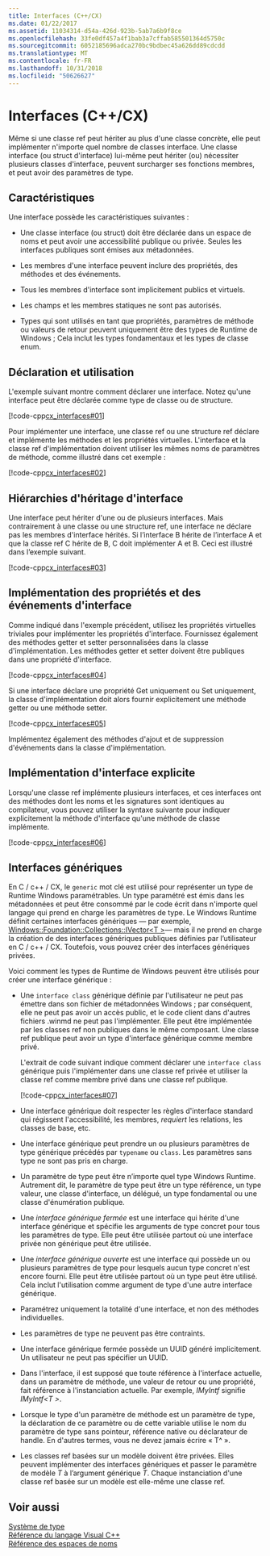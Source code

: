 ```yaml
---
title: Interfaces (C++/CX)
ms.date: 01/22/2017
ms.assetid: 11034314-d54a-426d-923b-5ab7a6b9f8ce
ms.openlocfilehash: 33fe0df457a4f1bab3a7cffab585501364d5750c
ms.sourcegitcommit: 6052185696adca270bc9bdbec45a626dd89cdcdd
ms.translationtype: MT
ms.contentlocale: fr-FR
ms.lasthandoff: 10/31/2018
ms.locfileid: "50626627"
---
```

# <a name="interfaces-ccx"></a>Interfaces (C++/CX)

Même si une classe ref peut hériter au plus d'une classe concrète, elle peut implémenter n'importe quel nombre de classes interface. Une classe interface (ou struct d'interface) lui-même peut hériter (ou) nécessiter plusieurs classes d'interface, peuvent surcharger ses fonctions membres, et peut avoir des paramètres de type.

## <a name="characteristics"></a>Caractéristiques

Une interface possède les caractéristiques suivantes :

- Une classe interface (ou struct) doit être déclarée dans un espace de noms et peut avoir une accessibilité publique ou privée. Seules les interfaces publiques sont émises aux métadonnées.

- Les membres d'une interface peuvent inclure des propriétés, des méthodes et des événements.

- Tous les membres d'interface sont implicitement publics et virtuels.

- Les champs et les membres statiques ne sont pas autorisés.

- Types qui sont utilisés en tant que propriétés, paramètres de méthode ou valeurs de retour peuvent uniquement être des types de Runtime de Windows ; Cela inclut les types fondamentaux et les types de classe enum.

## <a name="declaration-and-usage"></a>Déclaration et utilisation

L'exemple suivant montre comment déclarer une interface. Notez qu'une interface peut être déclarée comme type de classe ou de structure.

[!code-cpp[cx_interfaces#01](../cppcx/codesnippet/CPP/interfacestest/class1.h#01)]

Pour implémenter une interface, une classe ref ou une structure ref déclare et implémente les méthodes et les propriétés virtuelles. L'interface et la classe ref d'implémentation doivent utiliser les mêmes noms de paramètres de méthode, comme illustré dans cet exemple :

[!code-cpp[cx_interfaces#02](../cppcx/codesnippet/CPP/interfacestest/class1.h#02)]

## <a name="interface-inheritance-hierarchies"></a>Hiérarchies d'héritage d'interface

Une interface peut hériter d'une ou de plusieurs interfaces. Mais contrairement à une classe ou une structure ref, une interface ne déclare pas les membres d'interface hérités. Si l’interface B hérite de l’interface A et que la classe ref C hérite de B, C doit implémenter A et B. Ceci est illustré dans l’exemple suivant.

[!code-cpp[cx_interfaces#03](../cppcx/codesnippet/CPP/interfacestest/class1.h#03)]

## <a name="implementing-interface-properties-and-events"></a>Implémentation des propriétés et des événements d'interface

Comme indiqué dans l'exemple précédent, utilisez les propriétés virtuelles triviales pour implémenter les propriétés d'interface. Fournissez également des méthodes getter et setter personnalisées dans la classe d'implémentation.  Les méthodes getter et setter doivent être publiques dans une propriété d'interface.

[!code-cpp[cx_interfaces#04](../cppcx/codesnippet/CPP/interfacestest/class1.h#04)]

Si une interface déclare une propriété Get uniquement ou Set uniquement, la classe d'implémentation doit alors fournir explicitement une méthode getter ou une méthode setter.

[!code-cpp[cx_interfaces#05](../cppcx/codesnippet/CPP/interfacestest/class1.h#05)]

Implémentez également des méthodes d'ajout et de suppression d'événements dans la classe d'implémentation.

## <a name="explicit-interface-implementation"></a>Implémentation d'interface explicite

Lorsqu'une classe ref implémente plusieurs interfaces, et ces interfaces ont des méthodes dont les noms et les signatures sont identiques au compilateur, vous pouvez utiliser la syntaxe suivante pour indiquer explicitement la méthode d'interface qu'une méthode de classe implémente.

[!code-cpp[cx_interfaces#06](../cppcx/codesnippet/CPP/interfacestest/class1.h#06)]

## <a name="generic-interfaces"></a>Interfaces génériques

En C / c++ / CX, le `generic` mot clé est utilisé pour représenter un type de Runtime Windows paramétrables. Un type paramétré est émis dans les métadonnées et peut être consommé par le code écrit dans n'importe quel langage qui prend en charge les paramètres de type. Le Windows Runtime définit certaines interfaces génériques — par exemple, [Windows::Foundation::Collections::IVector\<T >](Windows::Foundation::Collections::IVector)— mais il ne prend en charge la création de des interfaces génériques publiques définies par l’utilisateur en C / c++ / CX. Toutefois, vous pouvez créer des interfaces génériques privées.

Voici comment les types de Runtime de Windows peuvent être utilisés pour créer une interface générique :

- Une `interface class` générique définie par l'utilisateur ne peut pas émettre dans son fichier de métadonnées Windows ; par conséquent, elle ne peut pas avoir un accès public, et le code client dans d'autres fichiers .winmd ne peut pas l'implémenter. Elle peut être implémentée par les classes ref non publiques dans le même composant. Une classe ref publique peut avoir un type d'interface générique comme membre privé.

   L'extrait de code suivant indique comment déclarer une `interface class` générique puis l'implémenter dans une classe ref privée et utiliser la classe ref comme membre privé dans une classe ref publique.

   [!code-cpp[cx_interfaces#07](../cppcx/codesnippet/CPP/interfacestest/class1.h#07)]

- Une interface générique doit respecter les règles d'interface standard qui régissent l'accessibilité, les membres, *requiert* les relations, les classes de base, etc.

- Une interface générique peut prendre un ou plusieurs paramètres de type générique précédés par `typename` ou `class`. Les paramètres sans type ne sont pas pris en charge.

- Un paramètre de type peut être n’importe quel type Windows Runtime. Autrement dit, le paramètre de type peut être un type référence, un type valeur, une classe d'interface, un délégué, un type fondamental ou une classe d'énumération publique.

- Une *interface générique fermée* est une interface qui hérite d'une interface générique et spécifie les arguments de type concret pour tous les paramètres de type. Elle peut être utilisée partout où une interface privée non générique peut être utilisée.

- Une *interface générique ouverte* est une interface qui possède un ou plusieurs paramètres de type pour lesquels aucun type concret n'est encore fourni. Elle peut être utilisée partout où un type peut être utilisé. Cela inclut l'utilisation comme argument de type d'une autre interface générique.

- Paramétrez uniquement la totalité d'une interface, et non des méthodes individuelles.

- Les paramètres de type ne peuvent pas être contraints.

- Une interface générique fermée possède un UUID généré implicitement. Un utilisateur ne peut pas spécifier un UUID.

- Dans l'interface, il est supposé que toute référence à l'interface actuelle, dans un paramètre de méthode, une valeur de retour ou une propriété, fait référence à l'instanciation actuelle. Par exemple, *IMyIntf* signifie *IMyIntf\<T >*.

- Lorsque le type d'un paramètre de méthode est un paramètre de type, la déclaration de ce paramètre ou de cette variable utilise le nom du paramètre de type sans pointeur, référence native ou déclarateur de handle. En d'autres termes, vous ne devez jamais écrire « T^ ».

- Les classes ref basées sur un modèle doivent être privées. Elles peuvent implémenter des interfaces génériques et passer le paramètre de modèle *T* à l’argument générique *T*. Chaque instanciation d'une classe ref basée sur un modèle est elle-même une classe ref.

## <a name="see-also"></a>Voir aussi

[Système de type](../cppcx/type-system-c-cx.md)<br/>
[Référence du langage Visual C++](../cppcx/visual-c-language-reference-c-cx.md)<br/>
[Référence des espaces de noms](../cppcx/namespaces-reference-c-cx.md)